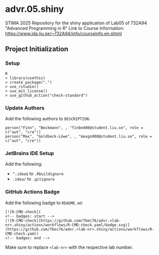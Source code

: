 # advr.05.shiny

STIMA 2025 Repository for the shiny application of Lab05 of 732A94 "Advanced Programming in R" Link to Course Information: https://www.ida.liu.se/~732A94/info/courseinfo.en.shtml

## Project Initialization

### Setup

```{r}
R 
> library(usethis)
> create_package(".")
> use_rstudio()
> use_mit_license()
> use_github_action("check-standard") 
```

### Update Authors

Add the following authors to `DESCRIPTION`:

```
person("Finn", "Beckmann", , "finbe486@student.liu.se", role = c("aut", "cre"))
person("Max", "Goldbeck-Löwe", , "maxgo900@student.liu.se", role = c("aut", "cre"))
```

### JetBrains IDE Setup

Add the following:

- `^.idea$` to `.Rbuildignore`
- `.idea/` to `.gitignore`

### GitHub Actions Badge

Add the following badge to `README.md`:

```
[![R-CMD-check](
<!-- badges: start -->
[![R-CMD-check](https://github.com/fbec76/advr.<lab-nr>.shiny/actions/workflows/R-CMD-check.yaml/badge.svg)](https://github.com/fbec76/advr.<lab-nr>.shiny/actions/workflows/R-CMD-check.yaml)
<!-- badges: end -->
```
Make sure to replace `<lab-nr>` with the respective lab number.
